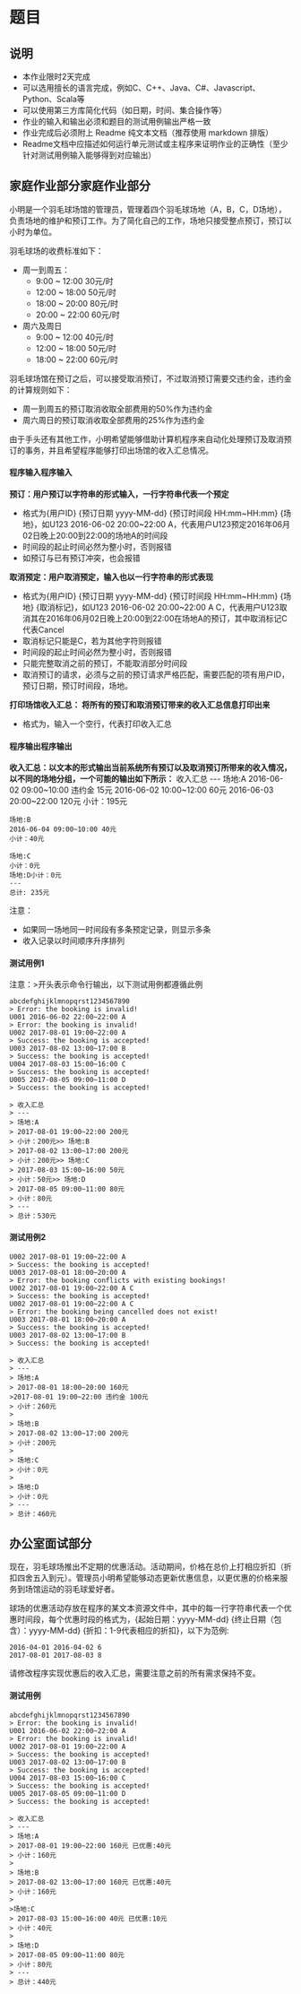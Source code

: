 # 题目
## 说明
- 本作业限时2天完成
- 可以选用擅长的语言完成，例如C、C++、Java、C#、Javascript、Python、Scala等
- 可以使用第三方库简化代码（如日期，时间、集合操作等）
- 作业的输入和输出必须和题目的测试用例输出严格一致
- 作业完成后必须附上 Readme 纯文本文档（推荐使用 markdown 排版）
- Readme文档中应描述如何运行单元测试或主程序来证明作业的正确性（至少针对测试用例输入能够得到对应输出）

## 家庭作业部分家庭作业部分
小明是一个羽毛球场馆的管理员，管理着四个羽毛球场地（A，B，C，D场地），负责场地的维护和预订工作。为了简化自己的工作，场地只接受整点预订，预订以小时为单位。

羽毛球场的收费标准如下：
- 周一到周五：
	- 9:00 ~ 12:00 30元/时
	- 12:00 ~ 18:00 50元/时
	- 18:00 ~ 20:00 80元/时
	- 20:00 ~ 22:00 60元/时
- 周六及周日
	- 9:00 ~ 12:00 40元/时
	- 12:00 ~ 18:00 50元/时
	- 18:00 ~ 22:00 60元/时

羽毛球场馆在预订之后，可以接受取消预订，不过取消预订需要交违约金，违约金的计算规则如下：
- 周一到周五的预订取消收取全部费用的50%作为违约金
- 周六周日的预订取消收取全部费用的25%作为违约金

由于手头还有其他工作，小明希望能够借助计算机程序来自动化处理预订及取消预订的事务，并且希望程序能够打印出场馆的收入汇总情况。

#### 程序输入程序输入
**预订：用户预订以字符串的形式输入，一行字符串代表一个预定**
- 格式为{用户ID} {预订日期 yyyy-MM-dd} {预订时间段 HH:mm~HH:mm} {场地}，如U123 2016-06-02 20:00~22:00 A，代表用户U123预定2016年06月02日晚上20:00到22:00的场地A的时间段
- 时间段的起止时间必然为整小时，否则报错
- 如预订与已有预订冲突，也会报错

**取消预定：用户取消预定，输入也以一行字符串的形式表现**
- 格式为{用户ID} {预订日期 yyyy-MM-dd} {预订时间段 HH:mm~HH:mm} {场地} {取消标记}，如U123 2016-06-02 20:00~22:00 A C，代表用户U123取消其在2016年06月02日晚上20:00到22:00在场地A的预订，其中取消标记C代表Cancel
- 取消标记只能是C，若为其他字符则报错
- 时间段的起止时间必然为整小时，否则报错
- 只能完整取消之前的预订，不能取消部分时间段
- 取消预订的请求，必须与之前的预订请求严格匹配，需要匹配的项有用户ID，预订日期，预订时间段，场地。

**打印场馆收入汇总： 将所有的预订和取消预订带来的收入汇总信息打印出来**
- 格式为，输入一个空行，代表打印收入汇总

#### 程序输出程序输出
**收入汇总：以文本的形式输出当前系统所有预订以及取消预订所带来的收入情况，以不同的场地分组，一个可能的输出如下所示：**
    收入汇总
    ---
    场地:A
    2016-06-02 09:00~10:00 违约金 15元
    2016-06-02 10:00~12:00 60元
    2016-06-03 20:00~22:00 120元
    小计：195元 
    
    场地:B
    2016-06-04 09:00~10:00 40元
    小计：40元 
    
    场地:C
    小计：0元 
    场地:D小计：0元
    ---
    总计: 235元
注意：
- 如果同一场地同一时间段有多条预定记录，则显示多条
- 收入记录以时间顺序升序排列

#### 测试用例1
注意：>开头表示命令行输出，以下测试用例都遵循此例
    
	abcdefghijklmnopqrst1234567890
    > Error: the booking is invalid!
    U001 2016-06-02 22:00~22:00 A
    > Error: the booking is invalid!
    U002 2017-08-01 19:00~22:00 A
    > Success: the booking is accepted!
    U003 2017-08-02 13:00~17:00 B
    > Success: the booking is accepted!
    U004 2017-08-03 15:00~16:00 C
    > Success: the booking is accepted!
    U005 2017-08-05 09:00~11:00 D
    > Success: the booking is accepted!
    
    > 收入汇总
    > ---
    > 场地:A
    > 2017-08-01 19:00~22:00 200元
    > 小计：200元>> 场地:B
    > 2017-08-02 13:00~17:00 200元
    > 小计：200元>> 场地:C
    > 2017-08-03 15:00~16:00 50元
    > 小计：50元>> 场地:D
    > 2017-08-05 09:00~11:00 80元
    > 小计：80元
    > ---
    > 总计：530元
#### 测试用例2
    U002 2017-08-01 19:00~22:00 A
    > Success: the booking is accepted!
    U003 2017-08-01 18:00~20:00 A
    > Error: the booking conflicts with existing bookings!
    U002 2017-08-01 19:00~22:00 A C
    > Success: the booking is accepted!
    U002 2017-08-01 19:00~22:00 A C
    > Error: the booking being cancelled does not exist!
    U003 2017-08-01 18:00~20:00 A
    > Success: the booking is accepted!
    U003 2017-08-02 13:00~17:00 B
    > Success: the booking is accepted!
    
    > 收入汇总
    > ---
    > 场地:A
    > 2017-08-01 18:00~20:00 160元
    >2017-08-01 19:00~22:00 违约金 100元
    > 小计：260元
    >
    > 场地:B
    > 2017-08-02 13:00~17:00 200元
    > 小计：200元
    >
    > 场地:C
    > 小计：0元
    >
    > 场地:D
    > 小计：0元
    > ---
    > 总计：460元
## 办公室面试部分
现在，羽毛球场推出不定期的优惠活动。活动期间，价格在总价上打相应折扣（折扣四舍五入到元）。管理员小明希望能够动态更新优惠信息，以更优惠的价格来服务到场馆运动的羽毛球爱好者。

球场的优惠活动存放在程序的某文本资源文件中，其中的每一行字符串代表一个优惠时间段，每个优惠时段的格式为，{起始日期：yyyy-MM-dd} {终止日期（包含）：yyyy-MM-dd} {折扣：1-9代表相应的折扣}，以下为范例:

    2016-04-01 2016-04-02 6
    2017-08-01 2017-08-03 8
请修改程序实现优惠后的收入汇总，需要注意之前的所有需求保持不变。
#### 测试用例
    abcdefghijklmnopqrst1234567890
    > Error: the booking is invalid!
    U001 2016-06-02 22:00~22:00 A
    > Error: the booking is invalid!
    U002 2017-08-01 19:00~22:00 A
    > Success: the booking is accepted!
    U003 2017-08-02 13:00~17:00 B
    > Success: the booking is accepted!
    U004 2017-08-03 15:00~16:00 C
    > Success: the booking is accepted!
    U005 2017-08-05 09:00~11:00 D
    > Success: the booking is accepted!
    
    > 收入汇总
    > ---
    > 场地:A
    > 2017-08-01 19:00~22:00 160元 已优惠:40元
    > 小计：160元
    >
    > 场地:B
    > 2017-08-02 13:00~17:00 160元 已优惠:40元
    > 小计：160元
    >
    >场地:C
    > 2017-08-03 15:00~16:00 40元 已优惠:10元
    > 小计：40元
    >
    > 场地:D
    > 2017-08-05 09:00~11:00 80元
    > 小计：80元
    > ---
    > 总计：440元